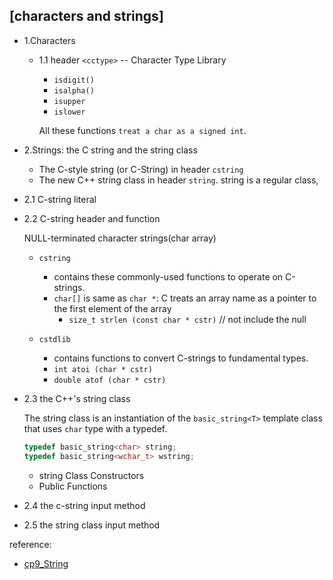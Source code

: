 ## [characters and strings]

- 1.Characters

  - 1.1 header `<cctype>` -- Character Type Library

    - `isdigit()`
    - `isalpha()`
    - `isupper`
    - `islower`

    All these functions `treat a char as a signed int`.

- 2.Strings: the C string and the string class
  - The C-style string (or C-String) in header `cstring`
  - The new C++ string class in header `string`. string is a regular class,
- 2.1 C-string literal
- 2.2 C-string header and function

  NULL-terminated character strings(char array)

  - `cstring`

    - contains these commonly-used functions to operate on C-strings.
    - `char[]` is same as `char *`: C treats an array name as a pointer to the first element of the array
      - `size_t strlen (const char * cstr)` // not include the null

  - `cstdlib`
    - contains functions to convert C-strings to fundamental types.
    - `int atoi (char * cstr)`
    - `double atof (char * cstr)`

- 2.3 the C++'s string class

  The string class is an instantiation of the `basic_string<T>` template class that uses `char` type with a typedef.

  ```c
  typedef basic_string<char> string;
  typedef basic_string<wchar_t> wstring;
  ```

  - string Class Constructors
  - Public Functions

- 2.4 the c-string input method
- 2.5 the string class input method

<!-- `<iostream>` header

- getline()
- int cin.get()
- cin.peek()
- cin.ignore(unsigned int n = 1, int delim = EOF):

-- 1. string literal

u8/u/U/R raw string - -->

reference:

- [cp9_String](<(https://www.ntu.edu.sg/home/ehchua/programming/cpp/cp9_String.html)>)
